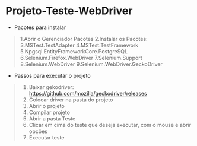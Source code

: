 # Projeto-Teste-WebDriver

- Pacotes para instalar

> 1.Abrir o Gerenciador Pacotes
> 2.Instalar os Pacotes: 
> 3.MSTest.TestAdapter
> 4.MSTest.TestFramework
> 5.Npgsql.EntityFrameworkCore.PostgreSQL
> 6.Selenium.Firefox.WebDriver
> 7.Selenium.Support
> 8.Selenium.WebDriver
> 9.Selenium.WebDriver.GeckoDriver

- Passos para executar o projeto

> 1. Baixar gekodriver: https://github.com/mozilla/geckodriver/releases
> 2. Colocar driver na pasta do projeto
> 3. Abrir o projeto
> 4. Compilar projeto
> 5. Abrir a pasta Teste
> 6. Clicar em cima do teste que deseja executar, com o mouse e abrir opções
> 7. Executar teste 

